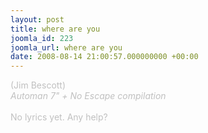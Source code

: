 ```yaml
---
layout: post
title: where are you
joomla_id: 223
joomla_url: where are you
date: 2008-08-14 21:00:57.000000000 +00:00
---
```

<span style="color: #c0c0c0" class="Apple-style-span">(Jim Bescott)<br />
<i>Automan 7&quot; + No Escape compilation</i><br />
<br />
No lyrics yet. Any help?</span>
